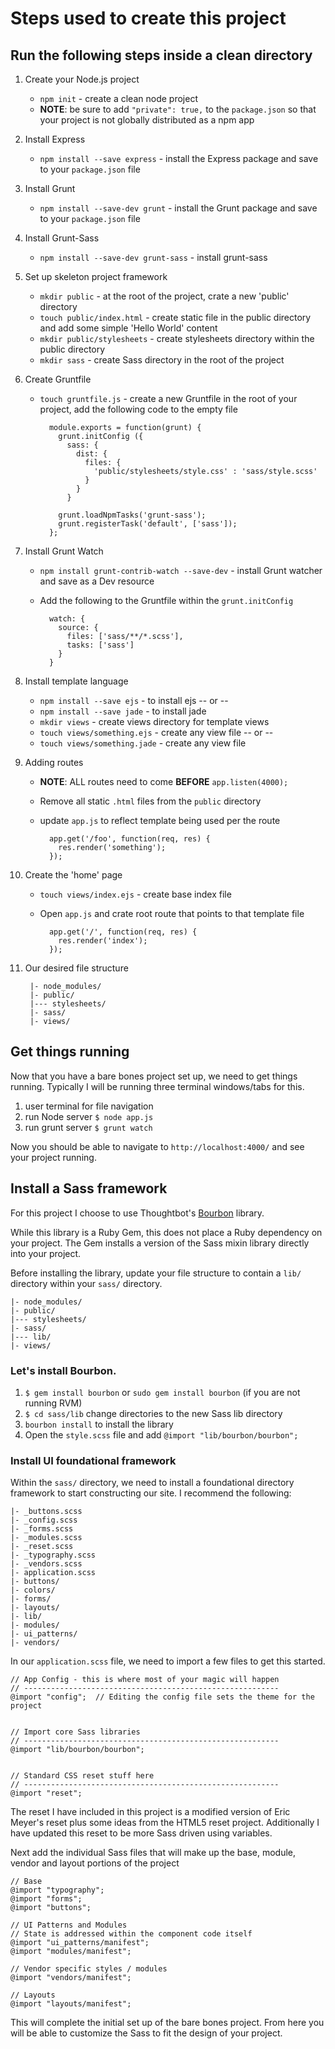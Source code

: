 # Steps used to create this project

## Run the following steps inside a clean directory

1. Create your Node.js project
	* `npm init` - create a clean node project
	* **NOTE**: be sure to add `"private": true,` to the `package.json` so that your project is not globally distributed as a npm app

1. Install Express
	* `npm install --save express` - install the Express package and save to your `package.json` file

1. Install Grunt
	* `npm install --save-dev grunt` - install the Grunt package and save to your `package.json` file

1. Install Grunt-Sass
	* `npm install --save-dev grunt-sass` - install grunt-sass

1. Set up skeleton project framework
	* `mkdir public` - at the root of the project, crate a new 'public' directory
	* `touch public/index.html` - create static file in the public directory and add some simple 'Hello World' content
	* `mkdir public/stylesheets` - create stylesheets directory within the public directory
	* `mkdir sass` - create Sass directory in the root of the project

1. Create Gruntfile
	* `touch gruntfile.js` - create a new Gruntfile in the root of your project, add the following code to the empty file

			module.exports = function(grunt) {
			  grunt.initConfig ({
			    sass: {
			      dist: {
			        files: {
			          'public/stylesheets/style.css' : 'sass/style.scss'
			        }
			      }
			    }

			  grunt.loadNpmTasks('grunt-sass');
			  grunt.registerTask('default', ['sass']);
			};

1. Install Grunt Watch
	* `npm install grunt-contrib-watch --save-dev` - install Grunt watcher and save as a Dev resource
	* Add the following to the Gruntfile within the `grunt.initConfig`

			watch: {
		      source: {
		        files: ['sass/**/*.scss'],
		        tasks: ['sass']
		      }
		    }

1. Install template language
	* `npm install --save ejs` - to install ejs  -- or --
	* `npm install --save jade` - to install jade
	* `mkdir views` - create views directory for template views
	* `touch views/something.ejs` - create any view file   -- or --
	* `touch views/something.jade` - create any view file

1. Adding routes
	* **NOTE**: ALL routes need to come **BEFORE** `app.listen(4000);`
	* Remove all static `.html` files from the `public` directory
	* update `app.js` to reflect template being used per the route

			app.get('/foo', function(req, res) {
			  res.render('something');
			});

1. Create the 'home' page
	* `touch views/index.ejs` - create base index file
	* Open `app.js` and crate root route that points to that template file

			app.get('/', function(req, res) {
			  res.render('index');
			});

1. Our desired file structure

		|- node_modules/
		|- public/
		|--- stylesheets/
		|- sass/
		|- views/

## Get things running

Now that you have a bare bones project set up, we need to get things running. Typically I will be running three terminal windows/tabs for this.

1. user terminal for file navigation
1. run Node server `$ node app.js`
1. run grunt server `$ grunt watch`

Now you should be able to navigate to `http://localhost:4000/` and see your project running.

## Install a Sass framework

For this project I choose to use Thoughtbot's [Bourbon](http://bourbon.io/) library.

While this library is a Ruby Gem, this does not place a Ruby dependency on your project. The Gem installs a version of the Sass mixin library directly into your project.

Before installing the library, update your file structure to contain a `lib/` directory within your `sass/` directory.

	|- node_modules/
	|- public/
	|--- stylesheets/
	|- sass/
	|--- lib/
	|- views/

### Let's install Bourbon.

1. `$ gem install bourbon` or `sudo gem install bourbon` (if you are not running RVM)
1. `$ cd sass/lib` change directories to the new Sass lib directory
1. `bourbon install` to install the library
1. Open the `style.scss` file and add `@import "lib/bourbon/bourbon";`

### Install UI foundational framework

Within the `sass/` directory, we need to install a foundational directory framework to start constructing our site. I recommend the following:

	|- _buttons.scss
	|- _config.scss
	|- _forms.scss
	|- _modules.scss
	|- _reset.scss
	|- _typography.scss
	|- _vendors.scss
	|- application.scss
	|- buttons/
	|- colors/
	|- forms/
	|- layouts/
	|- lib/
	|- modules/
	|- ui_patterns/
	|- vendors/

In our `application.scss` file, we need to import a few files to get this started.

	// App Config - this is where most of your magic will happen
	// ---------------------------------------------------------
	@import "config";  // Editing the config file sets the theme for the project


	// Import core Sass libraries
	// ---------------------------------------------------------
	@import "lib/bourbon/bourbon";


	// Standard CSS reset stuff here
	// ---------------------------------------------------------
	@import "reset";

The reset I have included in this project is a modified version of Eric Meyer's reset plus some ideas from the HTML5 reset project. Additionally I have updated this reset to be more Sass driven using variables.

Next add the individual Sass files that will make up the base, module, vendor and layout portions of the project

	// Base
	@import "typography";
	@import "forms";
	@import "buttons";

	// UI Patterns and Modules
	// State is addressed within the component code itself
	@import "ui_patterns/manifest";
	@import "modules/manifest";

	// Vendor specific styles / modules
	@import "vendors/manifest";

	// Layouts
	@import "layouts/manifest";

This will complete the initial set up of the bare bones project. From here you will be able to customize the Sass to fit the design of your project.
